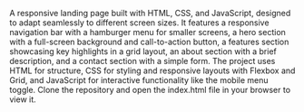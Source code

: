 
A responsive landing page built with HTML, CSS, and JavaScript, designed to adapt seamlessly to different screen sizes. It features a responsive navigation bar with a hamburger menu for smaller screens, a hero section with a full-screen background and call-to-action button, a features section showcasing key highlights in a grid layout, an about section with a brief description, and a contact section with a simple form. The project uses HTML for structure, CSS for styling and responsive layouts with Flexbox and Grid, and JavaScript for interactive functionality like the mobile menu toggle. Clone the repository and open the index.html file in your browser to view it.
